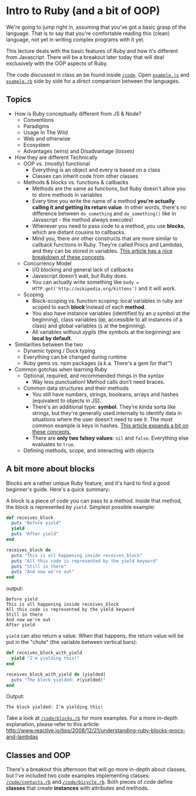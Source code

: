 # Intro to Ruby (and a bit of OOP)

We're going to jump right in, assuming that you've got a basic grasp of the language. That is to say that you're comfortable reading this (clean) language, not yet in writing complex programs with it yet.

This lecture deals with the basic features of Ruby and how it's different from Javascript. There will be a breakout later today that will deal exclusively with the OOP aspects of Ruby.

The code discussed in class an be found inside [`/code`](code). Open [`example.js`](code/example.js) and [`example.rb`](code/example.rb) side by side for a direct comparison between the languages.

## Topics

* How is Ruby conceptually different from JS & Node?
  * Conventions
  * Paradigms
  * Usage In The Wild
  * Web and otherwise
  * Ecosystem
  * Advantages (wins) and Disadvantage (losses)
* How they are different Technically
  * OOP vs. (mostly) functional
    * Everything is an object and every is based on a class
    * Classes can inherit code from other classes
  * Methods & blocks vs. functions & callbacks
    * Methods are the same as functions, but Ruby doesn't allow you to store methods in variables
    * Every time you write the name of a method **you're actually calling it and getting its return value**. In other words, there's no difference between `do_something` and `do_something()` like in Javascript - the method always executes!
    * Whenever you need to pass code to a method, you use **blocks**, which are distant cousins to callbacks.
    * Mind you, there *are* other constructs that are more similar to callback functions in Ruby. They're called Procs and Lambdas, and they can be stored in variables. [This article has a nice breakdown of these concepts](http://www.reactive.io/tips/2008/12/21/understanding-ruby-blocks-procs-and-lambdas).
  * Concurrency Model
    * I/O blocking and general lack of callbacks
    * Javascript doesn't wait, but Ruby does.
    * You can actually write something like `body = HTTP.get('http://wikipedia.org/kittens')` and it will work.
  * Scoping
    * Block-scoping vs. function scoping: local variables in ruby are scoped to each **block** instead of each **method**.
    * You also have instance variables (identified by an `@` symbol at the beginning), class variables (`@@`, accessible to all instances of a class) and global variables (`$` at the beginning).
    * All variables without _sygils_ (the symbols at the beginning) are **local by default**.
* Similarities between the two
  * Dynamic typing / Duck typing
  * Everything can be changed during runtime
  * Ruby gems vs. npm packages (a.k.a. There's a gem for that™)
* Common gotchas when learning Ruby
  * Optional, required, and recommended things in the syntax
    * Way less punctuation! Method calls don't need braces.
  * Common data structures and their methods
    * You still have numbers, strings, booleans, arrays and hashes (equivalent to objects in JS).
    * There's an additional type: **symbol**. They're kinda sorta like strings, but they're generally used internally to identify data in situations where the user doesn't need to see it. The most common example is keys in hashes. [This article expands a bit on these concepts.](http://rubylearning.com/satishtalim/ruby_symbols.html)
    * There are **only two falsey values**: `nil` and `false`. Everything else evaluates to `true`.
  * Defining methods, scope, and interacting with objects

## A bit more about blocks

Blocks are a rather unique Ruby feature, and it's hard to find a good beginner's guide. Here's a quick summary:

A block is a piece of code you can pass to a method. Inside that method, the block is represented by `yield`. Simplest possible example:

```ruby
def receives_block
  puts "Before yield"
  yield
  puts "After yield"
end

receives_block do
  puts "This is all happening inside receives_block"
  puts "All this code is represented by the yield keyword"
  puts "Still in there"
  puts "And now we're out"
end
```

output:
```
Before yield
This is all happening inside receives_block
All this code is represented by the yield keyword
Still in there
And now we're out
After yield
```

`yield` can also return a value. When that happens, the return value will be put in the "chute" (the variable between vertical bars):
```ruby
def receives_block_with_yield
  yield "I'm yielding this!"
end

receives_block_with_yield do |yielded|
  puts "The block yielded: #{yielded}"
end
```

Output:
```
The block yielded: I'm yielding this!
```

Take a look at [`/code/blocks.rb`](code/blocks.rb) for more examples. For a more in-depth explanation, please refer to this article:
http://www.reactive.io/tips/2008/12/21/understanding-ruby-blocks-procs-and-lambdas

## Classes and OOP

There's a breakout this afternoon that will go more in-depth about classes, but I've included two code examples implementing classes: [`/code/contacts.rb`](code/contacts.rb) and [`/code/bicycle.rb`](code/bicycle.rb). Both pieces of code define **classes** that create **instances** with attributes and methods.
